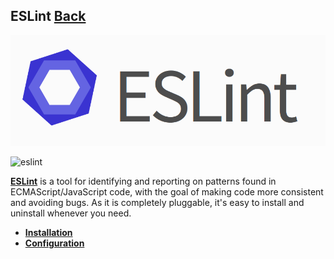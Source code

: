 ## ESLint [Back](./../Framework.md)

<p align="center">
    <img src="./logo.png" />
</p>

![eslint](https://cdn.rawgit.com/aleen42/badges/master/src/eslint.svg)

[**ESLint**](http://eslint.org/) is a tool for identifying and reporting on patterns found in ECMAScript/JavaScript code, with the goal of making code more consistent and avoiding bugs. As it is completely pluggable, it's easy to install and uninstall whenever you need.

- [**Installation**](./installation/installation.md)
- [**Configuration**](./configuration/configuration.md)

